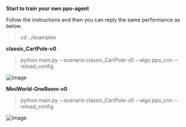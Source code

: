 **Start to train your own ppo-agent**

Follow the instructions and then you can reply the same performance as below.

>cd ../examples

**classic_CartPole-v0**

>python main.py --scenario classic_CartPole-v0 --algo ppo_cnn --reload_config

![image](https://github.com/jidiai/ai_lib/raw/master/examples/assets/ppo_cartpole.png)

**MiniWorld-OneRoom-v0**

>python main.py --scenario classic_CartPole-v0 --algo ppo_cnn --reload_config

![image](https://github.com/eigebi/ai_lib/blob/master/examples/assets/ppo_MiniWorld_OneRoon_v0.png)
